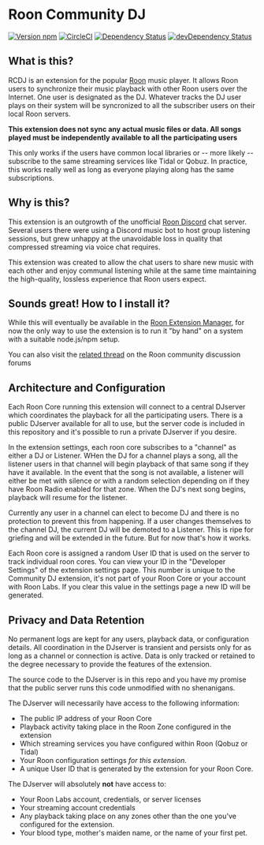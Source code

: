 # Roon Community DJ

[![Version npm](https://img.shields.io/npm/v/roon-community-dj.svg?logo=npm)](https://www.npmjs.com/macnugget/roon-community-dj) [![CircleCI](https://circleci.com/gh/nugget/roon-community-dj.svg?style=shield)](https://circleci.com/gh/nugget/roon-community-dj) [![Dependency Status](https://david-dm.org/nugget/roon-community-dj/status.svg)](https://david-dm.org/nugget/roon-community-dj) [![devDependency Status](https://david-dm.org/nugget/roon-community-dj/dev-status.svg)](https://david-dm.org/nugget/roon-community-dj?type=dev)

## What is this?

RCDJ is an extension for the popular [Roon] music player.  It allows Roon users
to synchronize their music playback with other Roon users over the Internet.
One user is designated as the DJ.  Whatever tracks the DJ user plays on their
system will be syncronized to all the subscriber users on their local Roon
servers.

**This extension does not sync any actual music files or data.  All songs played
must be independently available to all the participating users**

This only works if the users have common local libraries or -- more likely --
subscribe to the same streaming services like Tidal or Qobuz.  In practice,
this works really well as long as everyone playing along has the same
subscriptions.

## Why is this?

This extension is an outgrowth of the unofficial [Roon Discord] chat server.
Several users there were using a Discord music bot to host group listening
sessions, but grew unhappy at the unavoidable loss in quality that compressed
streaming via voice chat requires.

This extension was created to allow the chat users to share new music with each
other and enjoy communal listening while at the same time maintaining the
high-quality, lossless experience that Roon users expect.

## Sounds great!  How to I install it?

While this will eventually be available in the [Roon Extension Manager], for
now the only way to use the extension is to run it "by hand" on a system with
a suitable node.js/npm setup.

You can also visit the [related thread] on the Roon community discussion forums

## Architecture and Configuration

Each Roon Core running this extension will connect to a central DJserver which
coordinates the playback for all the participating users.  There is a public
DJserver available for all to use, but the server code is included in this
repository and it's possible to run a private DJserver if you desire.

In the extension settings, each roon core subscribes to a "channel" as either
a DJ or Listener.  WHen the DJ for a channel plays a song, all the listener
users in that channel will begin playback of that same song if they have it
available.  In the event that the song is not available, a listener will either
be met with silence or with a random selection depending on if they have Roon
Radio enabled for that zone.  When the DJ's next song begins, playback will
resume for the listener.

Currently any user in a channel can elect to become DJ and there is no
protection to prevent this from happening.  If a user changes themselves to the
channel DJ, the current DJ will be demoted to a Listener.  This is ripe for
griefing and will be extended in the future.  But for now that's how it works.

Each Roon core is assigned a random User ID that is used on the server to track
individual roon cores. You can view your ID in the "Developer Settings" of the
extension settings page.  This number is unique to the Community DJ extension,
it's not part of your Roon Core or your account with Roon Labs.  If you clear
this value in the settings page a new ID will be generated.

## Privacy and Data Retention

No permanent logs are kept for any users, playback data, or configuration
details.  All coordination in the DJserver is transient and persists only for
as long as a channel or connection is active.  Data is only tracked or retained
to the degree necessary to provide the features of the extension.

The source code to the DJserver is in this repo and you have my promise that
the public server runs this code unmodified with no shenanigans.

The DJserver will necessarily have access to the following information:

* The public IP address of your Roon Core
* Playback activity taking place in the Roon Zone configured in the extension
* Which streaming services you have configured within Roon (Qobuz or Tidal)
* Your Roon configuration settings *for this extension*.
* A unique User ID that is generated by the extension for your Roon Core.

The DJserver will absolutely **not** have access to:

* Your Roon Labs account, credentials, or server licenses
* Your streaming account credentials
* Any playback taking place on any zones other than the one you've configured
  for the extension.
* Your blood type, mother's maiden name, or the name of your first pet.

[Roon]: https://roonlabs.com/
[Roon Discord]: https://discord.gg/4yKPf26
[Roon Extension Manager]: https://github.com/TheAppgineer/roon-extension-manager/
[related thread]: https://community.roonlabs.com/t/roon-extension-community-dj/103079?u=nugget
